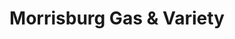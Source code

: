 ---
title: "Morrisburg Gas & Variety"
url: /morrisburg/morrisburg-gas-and-variety/
shop: convenience
---